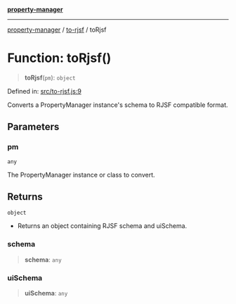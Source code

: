 [**property-manager**](../../README.md)

***

[property-manager](../../modules.md) / [to-rjsf](../README.md) / toRjsf

# Function: toRjsf()

> **toRjsf**(`pm`): `object`

Defined in: [src/to-rjsf.js:9](https://github.com/snowyu/property-manager.js/blob/2b37d0c5958df603b1f7a346809647025321a3c0/src/to-rjsf.js#L9)

Converts a PropertyManager instance's schema to RJSF compatible format.

## Parameters

### pm

`any`

The PropertyManager instance or class to convert.

## Returns

`object`

- Returns an object containing RJSF schema and uiSchema.

### schema

> **schema**: `any`

### uiSchema

> **uiSchema**: `any`
